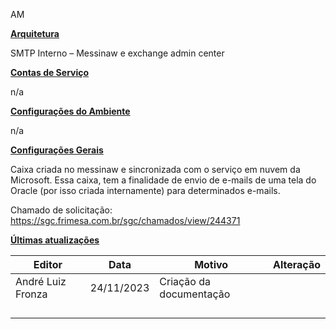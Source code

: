AM

**<u>Arquitetura</u>**

SMTP Interno – Messinaw e exchange admin center

**<u>Contas de Serviço</u>**

n/a

**<u>Configurações do Ambiente</u>**

n/a

**<u>Configurações Gerais</u>**

Caixa criada no messinaw e sincronizada com o serviço em nuvem da Microsoft. Essa caixa, tem a finalidade de envio de e-mails de uma tela do Oracle (por isso criada internamente) para determinados e-mails.

Chamado de solicitação: <https://sgc.frimesa.com.br/sgc/chamados/view/244371>

**<u>Últimas atualizações</u>**  

| Editor            | Data       | Motivo                  | Alteração |
|-------------------|------------|-------------------------|-----------|
| André Luiz Fronza | 24/11/2023 | Criação da documentação |          |
|                   |            |                         |           |
|                   |            |                         |           |
|                   |            |                         |           |
|                   |            |                         |           |

